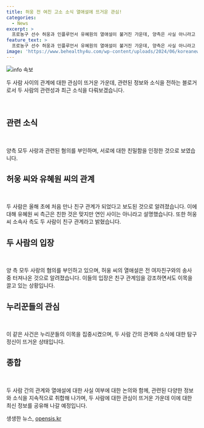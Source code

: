 ```yaml
---
title: 허웅 전 여친 고소 소식 열애설에 뜨거운 관심!
categories:
  - News
excerpt: >
  프로농구 선수 허웅과 인플루언서 유혜원의 열애설이 불거진 가운데, 양측은 사실 아니라고 주장했습니다. 한 매체는 올해 초 만나 연인 관계가 됐다고 보도한 것에 대해 누리꾼들의 이목을 집중시켰습니다. 유혜원 측근은 둘은 친한 사이지만 연인 관계는 아니라고 전했고, 허웅 소속사는 두 사람이 친구 관계라고 밝혔습니다. 사람들의 호기심을 자극하는 뜨거운 이슈를 다뤄드립니다! #허웅 #유혜원 #연애설 #농구선수 #인플루언서 #MBN #굿모닝MBN #인터넷와글와글 
feature_text: >
  프로농구 선수 허웅과 인플루언서 유혜원의 열애설이 불거진 가운데, 양측은 사실 아니라고 주장했습니다. 한 매체는 올해 초 만나 연인 관계가 됐다고 보도한 것에 대해 누리꾼들의 이목을 집중시켰습니다. 유혜원 측근은 둘은 친한 사이지만 연인 관계는 아니라고 전했고, 허웅 소속사는 두 사람이 친구 관계라고 밝혔습니다. 사람들의 호기심을 자극하는 뜨거운 이슈를 다뤄드립니다! #허웅 #유혜원 #연애설 #농구선수 #인플루언서 #MBN #굿모닝MBN #인터넷와글와글 
image: 'https://www.behealthy4u.com/wp-content/uploads/2024/06/koreanews.jpg'
---
```


<p><img src="https://www.behealthy4u.com/wp-content/uploads/2024/06/koreanews.jpg" alt="info 속보" /></p>

<p>두 사람 사이의 관계에 대한 관심이 뜨거운 가운데, 관련된 정보와 소식을 전하는 블로거로서 두 사람의 관련성과 최근 소식을 다뤄보겠습니다.</p>

<p data-ke-size="size16"> &nbsp;</p>

<h2 data-ke-size="size26">관련 소식</h2>

<p data-ke-size="size16"> &nbsp;</p>

<p>양측 모두 사랑과 관련된 혐의를 부인하며, 서로에 대한 친밀함을 인정한 것으로 보였습니다.</p>

<h2>허웅 씨와 유혜원 씨의 관계</h2>

<p data-ke-size="size16"> &nbsp;</p>

<p>두 사람은 올해 초에 처음 만나 친구 관계가 되었다고 보도된 것으로 알려졌습니다. 이에 대해 유혜원 씨 측근은 친한 것은 맞지만 연인 사이는 아니라고 설명했습니다. 또한 허웅 씨 소속사 측도 두 사람이 친구 관계라고 밝혔습니다.</p>

<h2>두 사람의 입장</h2>

<p data-ke-size="size16"> &nbsp;</p>

<p>양 측 모두 사랑의 혐의를 부인하고 있으며, 허웅 씨의 열애설은 전 여자친구와의 송사 중 터져나온 것으로 알려졌습니다. 이들의 입장은 친구 관계임을 강조하면서도 이목을 끌고 있는 상황입니다.</p>

<h2>누리꾼들의 관심</h2>

<p data-ke-size="size16"> &nbsp;</p>

<p>이 같은 사건은 누리꾼들의 이목을 집중시켰으며, 두 사람 간의 관계와 소식에 대한 탐구정신이 뜨거운 상태입니다.</p>

<h2>종합</h2>

<p data-ke-size="size16"> &nbsp;</p>

<p>두 사람 간의 관계와 열애설에 대한 사실 여부에 대한 논의와 함께, 관련된 다양한 정보와 소식을 지속적으로 취합해 나가며, 두 사람에 대한 관심이 뜨거운 가운데 이에 대한 최신 정보를 공유해 나갈 예정입니다.</p>
생생한 뉴스, <a href="https://opensis.kr" rel="dofollow">opensis.kr</a>


